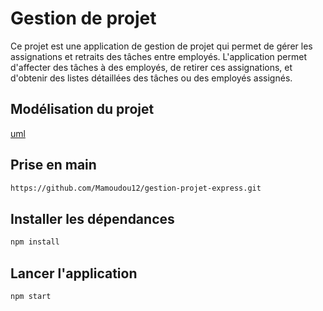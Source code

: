 # Gestion de projet
Ce projet est une application de gestion de projet qui permet de gérer les assignations et retraits des tâches entre employés. L'application permet d'affecter des tâches à des employés, de retirer ces assignations, et d'obtenir des listes détaillées des tâches ou des employés assignés.

## Modélisation du projet

[uml](./assets/uml.png)

## Prise en main

```bash
https://github.com/Mamoudou12/gestion-projet-express.git
```

## Installer les dépendances 

```bash
npm install
```

## Lancer l'application 

```bash
npm start
```